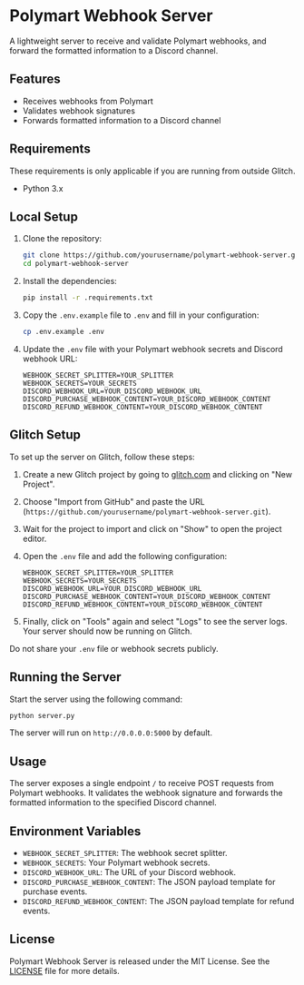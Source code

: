 # Polymart Webhook Server

A lightweight server to receive and validate Polymart webhooks, and forward the formatted information to a Discord channel.

## Features

- Receives webhooks from Polymart
- Validates webhook signatures
- Forwards formatted information to a Discord channel

## Requirements

These requirements is only applicable if you are running from outside Glitch.

- Python 3.x

## Local Setup

1. Clone the repository:

   ```sh
   git clone https://github.com/yourusername/polymart-webhook-server.git
   cd polymart-webhook-server
   ```

2. Install the dependencies:

   ```sh
   pip install -r .requirements.txt
   ```

3. Copy the `.env.example` file to `.env` and fill in your configuration:

   ```sh
   cp .env.example .env
   ```

4. Update the `.env` file with your Polymart webhook secrets and Discord webhook URL:
   ```env
   WEBHOOK_SECRET_SPLITTER=YOUR_SPLITTER
   WEBHOOK_SECRETS=YOUR_SECRETS
   DISCORD_WEBHOOK_URL=YOUR_DISCORD_WEBHOOK_URL
   DISCORD_PURCHASE_WEBHOOK_CONTENT=YOUR_DISCORD_WEBHOOK_CONTENT
   DISCORD_REFUND_WEBHOOK_CONTENT=YOUR_DISCORD_WEBHOOK_CONTENT
   ```

## Glitch Setup

To set up the server on Glitch, follow these steps:

1. Create a new Glitch project by going to [glitch.com](https://glitch.com) and clicking on "New Project".

2. Choose "Import from GitHub" and paste the URL (`https://github.com/yourusername/polymart-webhook-server.git`).

3. Wait for the project to import and click on "Show" to open the project editor.

4. Open the `.env` file and add the following configuration:

   ```env
   WEBHOOK_SECRET_SPLITTER=YOUR_SPLITTER
   WEBHOOK_SECRETS=YOUR_SECRETS
   DISCORD_WEBHOOK_URL=YOUR_DISCORD_WEBHOOK_URL
   DISCORD_PURCHASE_WEBHOOK_CONTENT=YOUR_DISCORD_WEBHOOK_CONTENT
   DISCORD_REFUND_WEBHOOK_CONTENT=YOUR_DISCORD_WEBHOOK_CONTENT
   ```

5. Finally, click on "Tools" again and select "Logs" to see the server logs. Your server should now be running on Glitch.

Do not share your `.env` file or webhook secrets publicly.

## Running the Server

Start the server using the following command:

```sh
python server.py
```

The server will run on `http://0.0.0.0:5000` by default.

## Usage

The server exposes a single endpoint `/` to receive POST requests from Polymart webhooks. It validates the webhook signature and forwards the formatted information to the specified Discord channel.

## Environment Variables

- `WEBHOOK_SECRET_SPLITTER`: The webhook secret splitter. 
- `WEBHOOK_SECRETS`: Your Polymart webhook secrets.
- `DISCORD_WEBHOOK_URL`: The URL of your Discord webhook.
- `DISCORD_PURCHASE_WEBHOOK_CONTENT`: The JSON payload template for purchase events.
- `DISCORD_REFUND_WEBHOOK_CONTENT`: The JSON payload template for refund events.

## License

Polymart Webhook Server is released under the MIT License. See the [LICENSE](LICENSE) file for more details.
